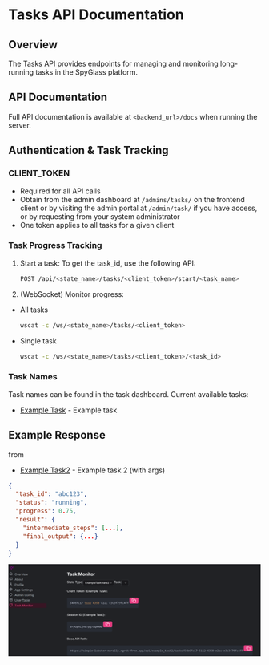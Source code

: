 # Tasks API Documentation

## Overview

The Tasks API provides endpoints for managing and monitoring long-running tasks in the SpyGlass platform.

## API Documentation

Full API documentation is available at `<backend_url>/docs` when running the server.

## Authentication & Task Tracking

### CLIENT_TOKEN

- Required for all API calls
- Obtain from the admin dashboard at `/admins/tasks/` on the frontend client or by visiting the admin portal at `/admin/task/` if you have access, or by requesting from your system administrator
- One token applies to all tasks for a given client

### Task Progress Tracking

1. Start a task:
    To get the task_id, use the following API:
    ```bash
    POST /api/<state_name>/tasks/<client_token>/start/<task_name>
    ```

2. (WebSocket) Monitor progress:
* All tasks
    ```bash
    wscat -c /ws/<state_name>/tasks/<client_token>
    ```
* Single task
    ```bash
    wscat -c /ws/<state_name>/tasks/<client_token>/<task_id>
    ```

### Task Names

Task names can be found in the task dashboard. Current available tasks:
- [Example Task](./example_task/README.md) - Example task

## Example Response
from 
- [Example Task2](./example_task2/README.md) - Example task 2 (with args)
```json
{
  "task_id": "abc123",
  "status": "running",
  "progress": 0.75,
  "result": {
    "intermediate_steps": [...],
    "final_output": {...}
  }
}
```

![Task Monitor Interface](./task_monitor.png)
